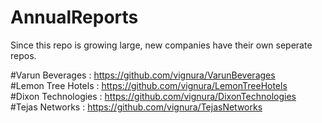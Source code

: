 # AnnualReports
Since this repo is growing large, new companies have their own seperate repos.

#Varun Beverages                       : https://github.com/vignura/VarunBeverages	<br />
#Lemon Tree Hotels                     : https://github.com/vignura/LemonTreeHotels	<br />
#Dixon Technologies                    : https://github.com/vignura/DixonTechnologies <br />
#Tejas Networks                        : https://github.com/vignura/TejasNetworks <br />

